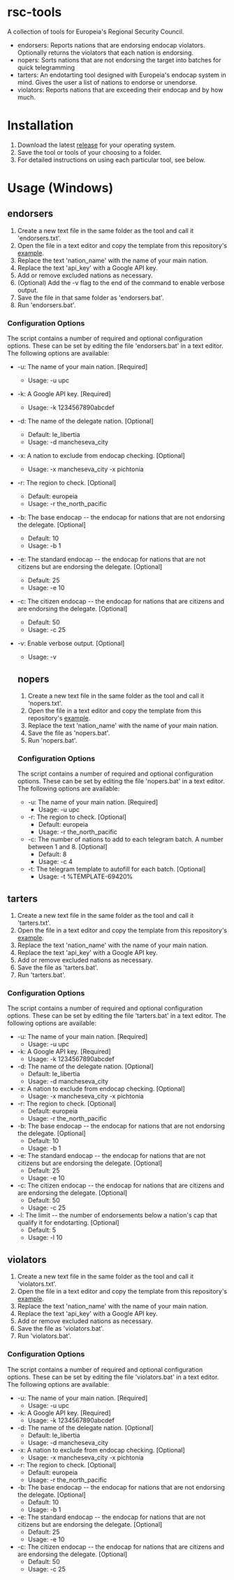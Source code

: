 # rsc-tools

A collection of tools for Europeia's Regional Security Council.

- endorsers: Reports nations that are endorsing endocap violators. Optionally returns the violators that each nation is endorsing.
- nopers: Sorts nations that are not endorsing the target into batches for quick telegramming
- tarters: An endotarting tool designed with Europeia's endocap system in mind. Gives the user a list of nations to endorse or unendorse.
- violators: Reports nations that are exceeding their endocap and by how much.

# Installation

1. Download the latest [release](https://github.com/nsupc/rsc-tools/releases) for your operating system.
2. Save the tool or tools of your choosing to a folder.
3. For detailed instructions on using each particular tool, see below.

# Usage (Windows)

## endorsers

1. Create a new text file in the same folder as the tool and call it 'endorsers.txt'.
2. Open the file in a text editor and copy the template from this repository's [example](https://github.com/nsupc/rsc-tools/blob/main/scripts/endorsers.txt).
3. Replace the text 'nation_name' with the name of your main nation.
4. Replace the text 'api_key' with a Google API key.
5. Add or remove excluded nations as necessary.
6. (Optional) Add the -v flag to the end of the command to enable verbose output.
7. Save the file in that same folder as 'endorsers.bat'.
8. Run 'endorsers.bat'.

### Configuration Options

The script contains a number of required and optional configuration options. These can be set by editing the file 'endorsers.bat' in a text editor. The following options are available:

- -u: The name of your main nation. [Required]
  - Usage: -u upc
- -k: A Google API key. [Required]
  - Usage: -k 1234567890abcdef
- -d: The name of the delegate nation. [Optional]
  - Default: le_libertia
  - Usage: -d mancheseva_city
- -x: A nation to exclude from endocap checking. [Optional]
  - Usage: -x mancheseva_city -x pichtonia
- -r: The region to check. [Optional]
  - Default: europeia
  - Usage: -r the_north_pacific
- -b: The base endocap -- the endocap for nations that are not endorsing the delegate. [Optional]
  - Default: 10
  - Usage: -b 1
- -e: The standard endocap -- the endocap for nations that are not citizens but are endorsing the delegate. [Optional]
  - Default: 25
  - Usage: -e 10
- -c: The citizen endocap -- the endocap for nations that are citizens and are endorsing the delegate. [Optional]
  - Default: 50
  - Usage: -c 25
- -v: Enable verbose output. [Optional]
  - Usage: -v

  ## nopers

  1. Create a new text file in the same folder as the tool and call it 'nopers.txt'.
  2. Open the file in a text editor and copy the template from this repository's [example](https://github.com/nsupc/rsc-tools/blob/main/scripts/nopers.txt).
  3. Replace the text 'nation_name' with the name of your main nation.
  4. Save the file as 'nopers.bat'.
  5. Run 'nopers.bat'.

  ### Configuration Options

  The script contains a number of required and optional configuration options. These can be set by editing the file 'nopers.bat' in a text editor. The following options are available:

  - -u: The name of your main nation. [Required]
    - Usage: -u upc
  - -r: The region to check. [Optional]
    - Default: europeia
    - Usage: -r the_north_pacific
  - -c: The number of nations to add to each telegram batch. A number between 1 and 8. [Optional]
    - Default: 8
    - Usage: -c 4
  - -t: The telegram template to autofill for each batch. [Optional]
      - Usage: -t %TEMPLATE-69420%

## tarters

1. Create a new text file in the same folder as the tool and call it 'tarters.txt'.
2. Open the file in a text editor and copy the template from this repository's [example](https://github.com/nsupc/rsc-tools/blob/main/scripts/tarters.txt).
3. Replace the text 'nation_name' with the name of your main nation.
4. Replace the text 'api_key' with a Google API key.
5. Add or remove excluded nations as necessary.
6. Save the file as 'tarters.bat'.
7. Run 'tarters.bat'.

### Configuration Options

The script contains a number of required and optional configuration options. These can be set by editing the file 'tarters.bat' in a text editor. The following options are available:

- -u: The name of your main nation. [Required]
  - Usage: -u upc
- -k: A Google API key. [Required]
  - Usage: -k 1234567890abcdef
- -d: The name of the delegate nation. [Optional]
  - Default: le_libertia
  - Usage: -d mancheseva_city
- -x: A nation to exclude from endocap checking. [Optional]
  - Usage: -x mancheseva_city -x pichtonia
- -r: The region to check. [Optional]
  - Default: europeia
  - Usage: -r the_north_pacific
- -b: The base endocap -- the endocap for nations that are not endorsing the delegate. [Optional]
  - Default: 10
  - Usage: -b 1
- -e: The standard endocap -- the endocap for nations that are not citizens but are endorsing the delegate. [Optional]
  - Default: 25
  - Usage: -e 10
- -c: The citizen endocap -- the endocap for nations that are citizens and are endorsing the delegate. [Optional]
  - Default: 50
  - Usage: -c 25
- -l: The limit -- the number of endorsements below a nation's cap that qualify it for endotarting. [Optional]
  - Default: 5
  - Usage: -l 10

## violators

1. Create a new text file in the same folder as the tool and call it 'violators.txt'.
2. Open the file in a text editor and copy the template from this repository's [example](https://github.com/nsupc/rsc-tools/blob/main/scripts/violators.txt).
3. Replace the text 'nation_name' with the name of your main nation.
4. Replace the text 'api_key' with a Google API key.
5. Add or remove excluded nations as necessary.
6. Save the file as 'violators.bat'.
7. Run 'violators.bat'.

### Configuration Options

The script contains a number of required and optional configuration options. These can be set by editing the file 'violators.bat' in a text editor. The following options are available:

- -u: The name of your main nation. [Required]
  - Usage: -u upc
- -k: A Google API key. [Required]
  - Usage: -k 1234567890abcdef
- -d: The name of the delegate nation. [Optional]
  - Default: le_libertia
  - Usage: -d mancheseva_city
- -x: A nation to exclude from endocap checking. [Optional]
  - Usage: -x mancheseva_city -x pichtonia
- -r: The region to check. [Optional]
  - Default: europeia
  - Usage: -r the_north_pacific
- -b: The base endocap -- the endocap for nations that are not endorsing the delegate. [Optional]
  - Default: 10
  - Usage: -b 1
- -e: The standard endocap -- the endocap for nations that are not citizens but are endorsing the delegate. [Optional]
  - Default: 25
  - Usage: -e 10
- -c: The citizen endocap -- the endocap for nations that are citizens and are endorsing the delegate. [Optional]
  - Default: 50
  - Usage: -c 25
